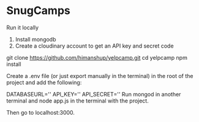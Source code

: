 # SnugCamps

Run it locally

1. Install mongodb
2. Create a cloudinary account to get an API key and secret code

git clone https://github.com/himanshup/yelpcamp.git
cd yelpcamp
npm install


Create a .env file (or just export manually in the terminal) in the root of the project and add the following:

DATABASEURL='<url>'
API_KEY=''<key>
API_SECRET='<secret>'
Run mongod in another terminal and node app.js in the terminal with the project.

Then go to localhost:3000.
